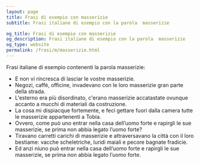 ```yaml
---
layout: page
title: Frasi di esempio con masserizie 
subtitle: Frasi italiane di esempio con la parola  masserizie

og_title: Frasi di esempio con masserizie 
og_description: Frasi italiane di esempio con la parola  masserizie
og_type: website
permalink: /frasi/m/masserizie.html
---
```


Frasi italiane di esempio contenenti la parola masserizie:


- E non vi rincresca di lasciar le vostre masserizie.
- Negozi, caffè, officine, invadevano con le loro masserizie gran parte della strada.
- L'esterno era più disordinato, c'erano masserizie accatastate ovunque accanto a mucchi di materiali da costruzione.
- La cosa mi dispiacque fortemente, e feci gettare fuori dalla camera tutte le masserizie appartenenti a Tobia.
- Ovvero, come può uno entrar nella casa dell’uomo forte e rapirgli le sue masserizie, se prima non abbia legato l’uomo forte?
- Tiravano carretti carichi di masserizie e attraversavano la città con il loro bestiame: vacche scheletriche, luridi maiali e pecore bagnate fradicie.
- Ed anzi niuno può entrar nella casa dell’uomo forte e rapirgli le sue masserizie, se prima non abbia legato l’uomo forte.
